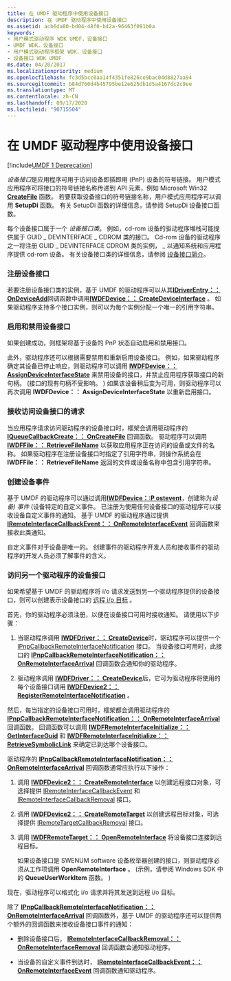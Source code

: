 ```yaml
---
title: 在 UMDF 驱动程序中使用设备接口
description: 在 UMDF 驱动程序中使用设备接口
ms.assetid: acb6da80-bd04-48f0-b42a-96463f091b0a
keywords:
- 用户模式驱动程序 WDK UMDF，设备接口
- UMDF WDK，设备接口
- 用户模式驱动程序框架 WDK，设备接口
- 设备接口 WDK UMDF
ms.date: 04/20/2017
ms.localizationpriority: medium
ms.openlocfilehash: fc3d5bcc0aa14f4351fe826ce9bac04d8827aa94
ms.sourcegitcommit: b84d760d4b45795be12e625db1d5a4167dc2c9ee
ms.translationtype: MT
ms.contentlocale: zh-CN
ms.lasthandoff: 09/17/2020
ms.locfileid: "90715504"
---
```

# <a name="using-device-interfaces-in-umdf-drivers"></a>在 UMDF 驱动程序中使用设备接口


[!include[UMDF 1 Deprecation](../includes/umdf-1-deprecation.md)]

*设备接口*是应用程序可用于访问设备即插即用 (PnP) 设备的符号链接。 用户模式应用程序可将接口的符号链接名称传递到 API 元素，例如 Microsoft Win32 [**CreateFile**](/windows/win32/api/fileapi/nf-fileapi-createfilea) 函数。 若要获取设备接口的符号链接名称，用户模式应用程序可以调用 **SetupDi** 函数。 有关 SetupDi 函数的详细信息，请参阅 SetupDi 设备接口函数。

每个设备接口属于一个 *设备接口类*。 例如，cd-rom 设备的驱动程序堆栈可能提供属于 GUID \_ DEVINTERFACE \_ CDROM 类的接口。 Cd-rom 设备的驱动程序之一将注册 GUID \_ DEVINTERFACE CDROM 类的实例， \_ 以通知系统和应用程序提供 cd-rom 设备。 有关设备接口类的详细信息，请参阅 [设备接口简介](../install/overview-of-device-interface-classes.md)。

### <a name="registering-a-device-interface"></a>注册设备接口

若要注册设备接口类的实例，基于 UMDF 的驱动程序可以从其[**IDriverEntry：： OnDeviceAdd**](/windows-hardware/drivers/ddi/wudfddi/nf-wudfddi-idriverentry-ondeviceadd)回调函数中调用[**IWDFDevice：： CreateDeviceInterface**](/windows-hardware/drivers/ddi/wudfddi/nf-wudfddi-iwdfdevice-createdeviceinterface) 。 如果驱动程序支持多个接口实例，则可以为每个实例分配一个唯一的引用字符串。

### <a name="enabling-and-disabling-a-device-interface"></a>启用和禁用设备接口

如果创建成功，则框架将基于设备的 PnP 状态自动启用和禁用接口。

此外，驱动程序还可以根据需要禁用和重新启用设备接口。 例如，如果驱动程序确定其设备已停止响应，则驱动程序可以调用 [**IWDFDevice：： AssignDeviceInterfaceState**](/windows-hardware/drivers/ddi/wudfddi/nf-wudfddi-iwdfdevice-assigndeviceinterfacestate) 来禁用设备的接口，并禁止应用程序获取接口的新句柄。  (接口的现有句柄不受影响。 ) 如果该设备稍后变为可用，则驱动程序可以再次调用 **IWDFDevice：： AssignDeviceInterfaceState** 以重新启用接口。

### <a name="receiving-requests-to-access-a-device-interface"></a>接收访问设备接口的请求

当应用程序请求访问驱动程序的设备接口时，框架会调用驱动程序的 [**IQueueCallbackCreate：： OnCreateFile**](/windows-hardware/drivers/ddi/wudfddi/nf-wudfddi-iqueuecallbackcreate-oncreatefile) 回调函数。 驱动程序可以调用 [**IWDFFile：： RetrieveFileName**](/windows-hardware/drivers/ddi/wudfddi/nf-wudfddi-iwdffile-retrievefilename) 以获取应用程序正在访问的设备或文件的名称。 如果驱动程序在注册设备接口时指定了引用字符串，则操作系统会在 **IWDFFile：： RetrieveFileName** 返回的文件或设备名称中包含引用字符串。

### <a name="creating-device-events"></a>创建设备事件

基于 UMDF 的驱动程序可以通过调用[**IWDFDevice：:P ostevent**](/windows-hardware/drivers/ddi/wudfddi/nf-wudfddi-iwdfdevice-postevent)，创建称为*设备) 事件* (设备特定的自定义事件。 已注册为使用任何设备接口的驱动程序可以接收设备自定义事件的通知。 基于 UMDF 的驱动程序通过提供 [**IRemoteInterfaceCallbackEvent：： OnRemoteInterfaceEvent**](/windows-hardware/drivers/ddi/wudfddi/nf-wudfddi-iremoteinterfacecallbackevent-onremoteinterfaceevent) 回调函数来接收此类通知。

自定义事件对于设备是唯一的。 创建事件的驱动程序开发人员和接收事件的驱动程序的开发人员必须了解事件的含义。

### <a name="accessing-another-drivers-device-interface"></a>访问另一个驱动程序的设备接口

如果希望基于 UMDF 的驱动程序将 i/o 请求发送到另一个驱动程序提供的设备接口，则可以创建表示设备接口的 [远程 i/o 目标](general-i-o-targets-in-umdf.md) 。

首先，你的驱动程序必须注册，以便在设备接口可用时接收通知。 请使用以下步骤：

1.  当驱动程序调用 [**IWDFDriver：： CreateDevice**](/windows-hardware/drivers/ddi/wudfddi/nf-wudfddi-iwdfdriver-createdevice)时，驱动程序可以提供一个 [IPnpCallbackRemoteInterfaceNotification](/windows-hardware/drivers/ddi/wudfddi/nn-wudfddi-ipnpcallbackremoteinterfacenotification) 接口。 当设备接口可用时，此接口的 [**IPnpCallbackRemoteInterfaceNotification：： OnRemoteInterfaceArrival**](/windows-hardware/drivers/ddi/wudfddi/nf-wudfddi-ipnpcallbackremoteinterfacenotification-onremoteinterfacearrival) 回调函数会通知你的驱动程序。

2.  驱动程序调用 [**IWDFDriver：： CreateDevice**](/windows-hardware/drivers/ddi/wudfddi/nf-wudfddi-iwdfdriver-createdevice)后，它可为驱动程序将使用的每个设备接口调用 [**IWDFDevice2：： RegisterRemoteInterfaceNotification**](/windows-hardware/drivers/ddi/wudfddi/nf-wudfddi-iwdfdevice2-registerremoteinterfacenotification) 。

然后，每当指定的设备接口可用时，框架都会调用驱动程序的 [**IPnpCallbackRemoteInterfaceNotification：： OnRemoteInterfaceArrival**](/windows-hardware/drivers/ddi/wudfddi/nf-wudfddi-ipnpcallbackremoteinterfacenotification-onremoteinterfacearrival) 回调函数。 回调函数可以调用 [**IWDFRemoteInterfaceInitialize：： GetInterfaceGuid**](/windows-hardware/drivers/ddi/wudfddi/nf-wudfddi-iwdfremoteinterfaceinitialize-getinterfaceguid) 和 [**IWDFRemoteInterfaceInitialize：： RetrieveSymbolicLink**](/windows-hardware/drivers/ddi/wudfddi/nf-wudfddi-iwdfremoteinterfaceinitialize-retrievesymboliclink) 来确定已到达哪个设备接口。

驱动程序的 [**IPnpCallbackRemoteInterfaceNotification：： OnRemoteInterfaceArrival**](/windows-hardware/drivers/ddi/wudfddi/nf-wudfddi-ipnpcallbackremoteinterfacenotification-onremoteinterfacearrival) 回调函数通常应执行以下操作：

1.  调用 [**IWDFDevice2：： CreateRemoteInterface**](/windows-hardware/drivers/ddi/wudfddi/nf-wudfddi-iwdfdevice2-createremoteinterface) 以创建远程接口对象，可选择提供 [IRemoteInterfaceCallbackEvent](/windows-hardware/drivers/ddi/wudfddi/nn-wudfddi-iremoteinterfacecallbackevent) 和 [IRemoteInterfaceCallbackRemoval](/windows-hardware/drivers/ddi/wudfddi/nn-wudfddi-iremoteinterfacecallbackremoval) 接口。

2.  调用 [**IWDFDevice2：： CreateRemoteTarget**](/windows-hardware/drivers/ddi/wudfddi/nf-wudfddi-iwdfdevice2-createremotetarget) 以创建远程目标对象，可选择提供 [IRemoteTargetCallbackRemoval](/windows-hardware/drivers/ddi/wudfddi/nn-wudfddi-iremotetargetcallbackremoval) 接口。

3.  调用 [**IWDFRemoteTarget：： OpenRemoteInterface**](/windows-hardware/drivers/ddi/wudfddi/nf-wudfddi-iwdfremotetarget-openremoteinterface) 将设备接口连接到远程目标。

    如果设备接口是 SWENUM software 设备枚举器创建的接口，则驱动程序必须从工作项调用 **OpenRemoteInterface** 。  (示例，请参阅 Windows SDK 中的 **QueueUserWorkItem** 函数。 ) 

现在，驱动程序可以格式化 i/o 请求并将其发送到远程 i/o 目标。

除了 [**IPnpCallbackRemoteInterfaceNotification：： OnRemoteInterfaceArrival**](/windows-hardware/drivers/ddi/wudfddi/nf-wudfddi-ipnpcallbackremoteinterfacenotification-onremoteinterfacearrival) 回调函数外，基于 UMDF 的驱动程序还可以提供两个额外的回调函数来接收设备接口事件的通知：

-   删除设备接口后， [**IRemoteInterfaceCallbackRemoval：： OnRemoteInterfaceRemoval**](/windows-hardware/drivers/ddi/wudfddi/nf-wudfddi-iremoteinterfacecallbackremoval-onremoteinterfaceremoval) 回调函数会通知驱动程序。

-   当设备的自定义事件到达时， [**IRemoteInterfaceCallbackEvent：： OnRemoteInterfaceEvent**](/windows-hardware/drivers/ddi/wudfddi/nf-wudfddi-iremoteinterfacecallbackevent-onremoteinterfaceevent) 回调函数通知驱动程序。

 

